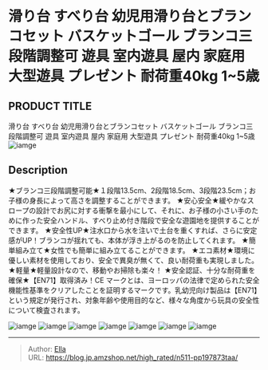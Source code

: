 # 滑り台 すべり台 幼児用滑り台とブランコセット バスケットゴール ブランコ三段階調整可 遊具 室内遊具 屋内 家庭用 大型遊具 プレゼント 耐荷重40kg 1~5歳


## PRODUCT TITLE 

滑り台 すべり台 幼児用滑り台とブランコセット バスケットゴール ブランコ三段階調整可 遊具 室内遊具 屋内 家庭用 大型遊具 プレゼント 耐荷重40kg 1~5歳![iamge](https://b2bfiles1.gigab2b.cn/image/wkseller/303/194873大滑梯/薄荷/20210628_41b22306ae6b7e3f1cd346810e844964.jpg)

## Description

★ブランコ三段階調整可能★１段階13.5cm、2段階18.5cm、3段階23.5cm；お子様の身長によって高さを調整することができます。
★安心安全★緩やかなスロープの設計でお尻に対する衝撃を最小にして、それに、お子様の小さい手のために作った安全ハンドル、すべり止め付き階段で安全な遊園地を提供することができます。
★安全性UP★注水口から水を注いで土台を重くすれば、さらに安定感がUP！ブランコが揺れても、本体が浮き上がるのを防止してくれます。
★簡単組み立て★女性でも簡単に組み立てることができます。
★エコ素材★環境に優しい素材を使用しており、安全で異臭が無くて、良い耐荷重も実現しました。
★軽量★軽量設計なので、移動やお掃除も楽々！
★安全認証、十分な耐荷重を確保★【EN71】取得済み！CE マークとは、ヨーロッパの法律で定められた安全機能性基準をクリアしたことを証明するマークです。乳幼児向け製品は【EN71】という規定が発行され、対象年齢や使用目的など、様々な角度から玩具の安全性について検査されます。



![iamge](https://b2bfiles1.gigab2b.cn/image/wkseller/303/194873大滑梯/薄荷/20210120_e3e9db9cea136889f2125375d9d196d9.jpg)
![iamge](https://b2bfiles1.gigab2b.cn/image/wkseller/303/194873大滑梯/薄荷/20210628_133d498ec10137f143185c2b65ec1d64.jpg)
![iamge](https://b2bfiles1.gigab2b.cn/image/wkseller/303/194873大滑梯/薄荷/20210628_2f2ca4de724d8bd9984a2000c342c179.jpg)
![iamge](https://b2bfiles1.gigab2b.cn/image/wkseller/303/194873大滑梯/薄荷/20210628_43669cd19b2050ac6cc60762e24a02d2.jpg)
![iamge](https://b2bfiles1.gigab2b.cn/image/wkseller/303/194873大滑梯/薄荷/20210628_51fba13870f26479233eac3b355bbb72.jpg)
![iamge](https://b2bfiles1.gigab2b.cn/image/wkseller/303/194873大滑梯/薄荷/20210628_533df73505ba4fe1ac0b3ef40a807adf.jpg)
![iamge](https://b2bfiles1.gigab2b.cn/image/wkseller/303/194873大滑梯/薄荷/20210628_5ed1f1d304b4315b0c13764b58d6145e.jpg)


---

> Author: [Ella](https://blog.jp.amzshop.net/)  
> URL: https://blog.jp.amzshop.net/high_rated/n511-pp197873taa/  

